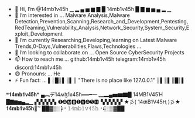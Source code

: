 - 👋 Hi, I’m @14mb1v45h   ▁ ▂ ▄ ▅ ▆ ▇ █ 14mb1v45h █ ▇ ▆ ▅ ▄ ▂ ▁
- 👀 I’m interested in ... Malware Analysis,Malware Detection,Prevention,Scanning,Research_and_Development,Pentesting,RedTeaming,Vulnerability_Analysis,Network_Security,System_Security,Exploit_Development
- 🌱 I’m currently Researching,Developing,learning on Latest Malware Trends,0-Days,Vulnerabilities,Flaws,Technologies ...
- 💞️ I’m looking to collaborate on ... Open Source CyberSecurity Projects
- 📫 How to reach me ...  github:14mb1v45h telegram:14mb1v45h discord:14mb1v45h
- 😄 Pronouns: ...  He
- ⚡ Fun fact: ... ▌│█║▌║▌║ "There is no place like 127.0.0.1" ║▌║▌║█│▌

<!---
14mb1v45h/14mb1v45h is a ✨ special ✨ repository because its `README.md` (this file) appears on your GitHub profile.
You can click the Preview link to take a look at your changes.
--->

❝𝟏𝟒𝐦𝐛𝟏𝐯𝟒𝟓𝐡❞     ▄︻デ14ʍɮ1ʋ45ɦ══━一                  ▁▂▄▅▆▇█ 14MB1V45Ή █▇▆▅▄▂▁           ▞▞▞▞▞▖➊➍🅼🅱➊🆅➍➎🅷▝▞▞▞▞▞        ★彡( 14₥฿1V45Ⱨ )彡★     𝟏𝟒𝐦𝐛𝟏𝐯𝟒𝟓𝐡🌈™           ██▓▒­░⡷⠂𝟷𝟺𝚖𝚋𝟷𝚟𝟺𝟻𝚑⠐⢾░▒▓██
